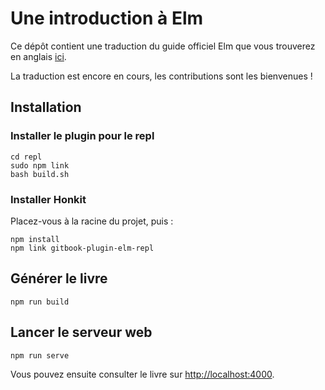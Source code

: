 # Une introduction à Elm

Ce dépôt contient une traduction du guide officiel Elm que vous trouverez en anglais [ici](https://guide.elm-lang.org).

La traduction est encore en cours, les contributions sont les bienvenues !

## Installation

### Installer le plugin pour le repl

    cd repl
    sudo npm link
    bash build.sh

### Installer Honkit

Placez-vous à la racine du projet, puis :

    npm install
    npm link gitbook-plugin-elm-repl

## Générer le livre

    npm run build


## Lancer le serveur web

    npm run serve

Vous pouvez ensuite consulter le livre sur [http://localhost:4000](http://localhost:4000/).

